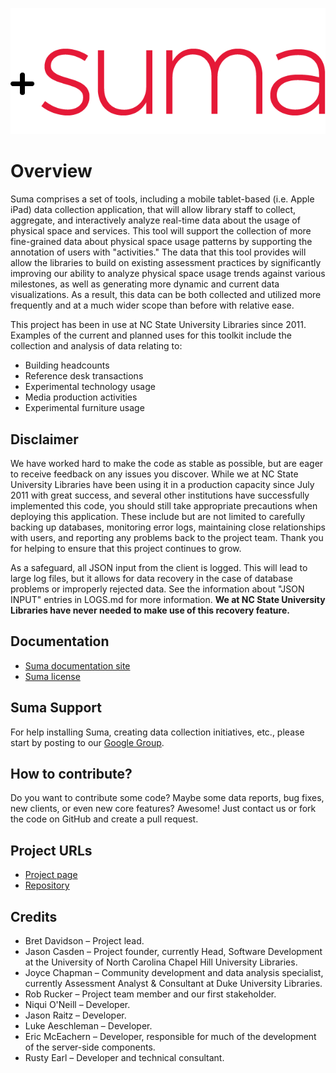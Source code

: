![Suma](img/suma-logo.png)

# Overview

Suma comprises a set of tools, including a mobile tablet-based (i.e. Apple iPad) data collection application, that will allow library staff to collect, aggregate, and interactively analyze real-time data about the usage of physical space and services. This tool will support the collection of more fine-grained data about physical space usage patterns by supporting the annotation of users with "activities." The data that this tool provides will allow the libraries to build on existing assessment practices by significantly improving our ability to analyze physical space usage trends against various milestones, as well as generating more dynamic and current data visualizations. As a result, this data can be both collected and utilized more frequently and at a much wider scope than before with relative ease.

This project has been in use at NC State University Libraries since 2011. Examples of the current and planned uses for this toolkit include the collection and analysis of data relating to:

* Building headcounts
* Reference desk transactions
* Experimental technology usage
* Media production activities
* Experimental furniture usage

## Disclaimer

We have worked hard to make the code as stable as possible, but are eager to receive feedback on any issues you discover. While we at NC State University Libraries have been using it in a production capacity since July 2011 with great success, and several other institutions have successfully implemented this code, you should still take appropriate precautions when deploying this application. These include but are not limited to carefully backing up databases, monitoring error logs, maintaining close relationships with users, and reporting any problems back to the project team. Thank you for helping to ensure that this project continues to grow.

As a safeguard, all JSON input from the client is logged. This will lead to large log files, but it allows for data recovery in the case of database problems or improperly rejected data. See the information about "JSON INPUT" entries in LOGS.md for more information. **We at NC State University Libraries have never needed to make use of this recovery feature.**

## Documentation

* [Suma documentation site](https://suma-project.github.io/Suma)
* [Suma license](LICENSE)

## Suma Support

For help installing Suma, creating data collection initiatives, etc., please start by posting to our [Google Group](https://groups.google.com/d/forum/suma-mobile-library-assessment-toolkit).

## How to contribute?

Do you want to contribute some code? Maybe some data reports, bug fixes, new clients, or even new core features? Awesome! Just contact us or fork the code on GitHub and create a pull request.

## Project URLs

* [Project page](https://www.lib.ncsu.edu/projects/suma)
* [Repository](https://github.com/suma-project/Suma)

## Credits

* Bret Davidson – Project lead.
* Jason Casden – Project founder, currently Head, Software Development at the University of North Carolina Chapel Hill University Libraries.
* Joyce Chapman – Community development and data analysis specialist, currently Assessment Analyst & Consultant at Duke University Libraries.
* Rob Rucker – Project team member and our first stakeholder.
* Niqui O'Neill – Developer.
* Jason Raitz – Developer.
* Luke Aeschleman – Developer.
* Eric McEachern –  Developer, responsible for much of the development of the server-side components.
* Rusty Earl – Developer and technical consultant.
